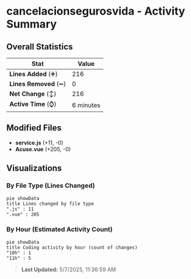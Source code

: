 # cancelacionsegurosvida - Activity Summary 

## Overall Statistics

| Stat                   | Value                                                             |
| ---------------------- | ----------------------------------------------------------------- |
| **Lines Added** (➕)   | 216                                          |
| **Lines Removed** (➖) | 0                                        |
| **Net Change** (↕)    | 216                |
| **Active Time** (⌚)   | 6 minutes |


## Modified Files
- **service.js** (+11, -0)
- **Acuse.vue** (+205, -0)

## Visualizations

### By File Type (Lines Changed)

```mermaid
pie showData
title Lines changed by file type
".js" : 11
".vue" : 205
```

### By Hour (Estimated Activity Count)

```mermaid
pie showData
title Coding activity by hour (count of changes)
"10h" : 1
"11h" : 5
```


> **Last Updated:** 5/7/2025, 11:36:59 AM